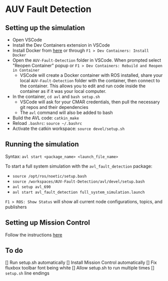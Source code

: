# AUV Fault Detection

## Setting up the simulation
- Open VSCode
- Install the Dev Containers extension in VSCode
- Install Docker from [here](https://docs.docker.com/get-docker/) or through `F1 > Dev Containers: Install Docker`
- Open the `AUV-Fault-Detection` folder in VSCode. When prompted select "Reopen Container" popup or `F1 > Dev Containers: Rebuild and Reopen in Container`
    - VSCode will create a Docker container with ROS installed, share your local `AUV-Fault-Detection` folder with the container, then connect to the container. This allows you to edit and run code inside the container as if it was your local computer.
- In the container, `cd avl` and `bash setup.sh`
    - VSCode will ask for your CMAR credentials, then pull the necessary git repos and their dependencies
    - The `avl` command will also be added to bash
- Build the AVL code: `catkin_make`
- Reload `.bashrc`: `source ~/.bashrc`
- Activate the catkin workspace: `source devel/setup.sh`

## Running the simulation
Syntax: `avl start <package_name> <launch_file_name>`

To start a full system simulation with the `avl_fault_detection` package:
- `source /opt/ros/noetic/setup.bash`
- `source /workspaces/AUV-Fault-Detection/avl/devel/setup.bash`
- `avl setup avl_690`
- `avl start avl_fault_detection full_system_simulation.launch`

`F1 > ROS: Show Status` will show all current node configurations, topics, and publishers

## Setting up Mission Control
Follow the instructions [here](https://cmar.ece.vt.edu/avl/user-interface/avl_mission_control)

## To do
[] Run setup.sh automatically
[] Install Mission Control automatically
[] Fix fluxbox toolbar font being white
[] Allow setup.sh to run multiple times
[] `setup.sh` line endings